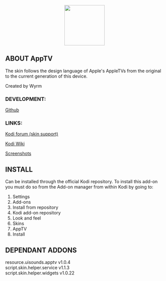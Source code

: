 <p align="center">
<img src="http://mirrors.kodi.tv/addons/krypton/skin.apptv/resources/icon.png" width="128" align="middle">
</p>

## ABOUT AppTV
The skin follows the design language of Apple's AppleTVs from the original to the current generation of this device.
  
Created by Wyrm


### DEVELOPMENT:
[Github](https://github.com/wyrm65/skin.apptv)

### LINKS:
[Kodi forum (skin support)](http://forum.Kodi.org/forumdisplay.php?fid=76)

[Kodi Wiki](https://kodi.wiki/view/Add-on:AppTV)

[Screenshots](https://kodi.wiki/view/Add-on:AppTV#Screenshots)

## INSTALL   
Can be installed through the official Kodi repository.
To install this add-on you must do so from the Add-on manager from within Kodi by going to:   

1. Settings   
2. Add-ons   
3. Install from repository   
4. Kodi add-on repository   
5. Look and feel   
6. Skins   
7. AppTV   
8. Install   

## DEPENDANT ADDONS   

resource.uisounds.apptv v1.0.4  
script.skin.helper.service v1.1.3  
script.skin.helper.widgets v1.0.22  

